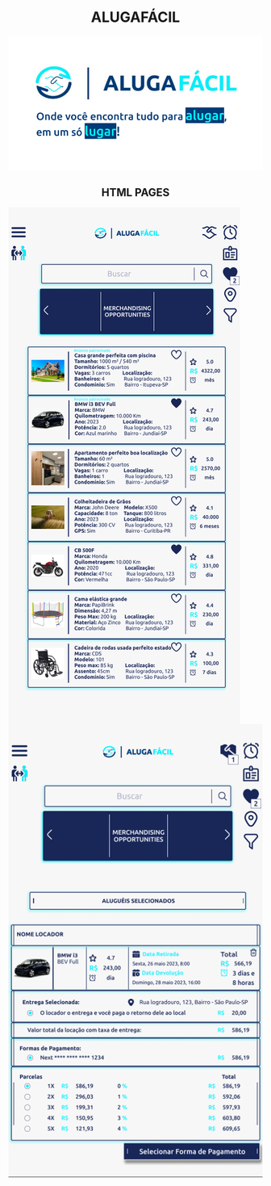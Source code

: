 <h1 align="center">
  ALUGAFÁCIL
</h1>

<img src="FrontEnd/assets/images/AlugafacilIntro.png">

<h2 align="center">
  HTML PAGES
</h2>

<img align="center" src="FrontEnd/assets/images/Alugafacil.png">
<img align="center" src="FrontEnd/assets/images/Alugafacil2.png">
